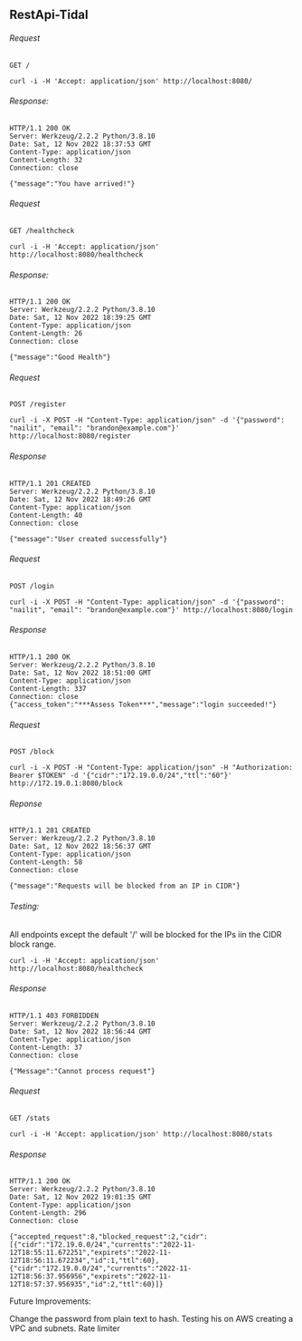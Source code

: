 ## RestApi-Tidal

######  Request 
```
GET /
```
```
curl -i -H 'Accept: application/json' http://localhost:8080/
```
######  Response:
```
HTTP/1.1 200 OK
Server: Werkzeug/2.2.2 Python/3.8.10
Date: Sat, 12 Nov 2022 18:37:53 GMT
Content-Type: application/json
Content-Length: 32
Connection: close

{"message":"You have arrived!"}
```

######  Request
```
GET /healthcheck
```
```
curl -i -H 'Accept: application/json' http://localhost:8080/healthcheck
```
######  Response:
```
HTTP/1.1 200 OK
Server: Werkzeug/2.2.2 Python/3.8.10
Date: Sat, 12 Nov 2022 18:39:25 GMT
Content-Type: application/json
Content-Length: 26
Connection: close

{"message":"Good Health"}
```

######  Request
```
POST /register
```
```
curl -i -X POST -H "Content-Type: application/json" -d '{"password": "nailit", "email": "brandon@example.com"}' http://localhost:8080/register
```
######  Response
```
HTTP/1.1 201 CREATED
Server: Werkzeug/2.2.2 Python/3.8.10
Date: Sat, 12 Nov 2022 18:49:26 GMT
Content-Type: application/json
Content-Length: 40
Connection: close

{"message":"User created successfully"}
```

######  Request
```
POST /login
```
```
curl -i -X POST -H "Content-Type: application/json" -d '{"password": "nailit", "email": "brandon@example.com"}' http://localhost:8080/login
```
######  Response
```
HTTP/1.1 200 OK
Server: Werkzeug/2.2.2 Python/3.8.10
Date: Sat, 12 Nov 2022 18:51:00 GMT
Content-Type: application/json
Content-Length: 337
Connection: close
{"access_token":"***Assess Token***","message":"login succeeded!"}
```

######  Request
```
POST /block
```
```
curl -i -X POST -H "Content-Type: application/json" -H "Authorization: Bearer $TOKEN" -d '{"cidr":"172.19.0.0/24","ttl":"60"}' http://172.19.0.1:8080/block
```
######  Reponse
```
HTTP/1.1 201 CREATED
Server: Werkzeug/2.2.2 Python/3.8.10
Date: Sat, 12 Nov 2022 18:56:37 GMT
Content-Type: application/json
Content-Length: 58
Connection: close

{"message":"Requests will be blocked from an IP in CIDR"}
```
######  Testing:
All endpoints except the default '/' will be blocked for the IPs iin the CIDR block range.
```
curl -i -H 'Accept: application/json' http://localhost:8080/healthcheck
```
######  Response
```
HTTP/1.1 403 FORBIDDEN
Server: Werkzeug/2.2.2 Python/3.8.10
Date: Sat, 12 Nov 2022 18:56:44 GMT
Content-Type: application/json
Content-Length: 37
Connection: close

{"Message":"Cannot process request"}
```

######  Request
```
GET /stats
```
```
curl -i -H 'Accept: application/json' http://localhost:8080/stats
```
######  Response
```
HTTP/1.1 200 OK
Server: Werkzeug/2.2.2 Python/3.8.10
Date: Sat, 12 Nov 2022 19:01:35 GMT
Content-Type: application/json
Content-Length: 296
Connection: close

{"accepted_request":8,"blocked_request":2,"cidr":[{"cidr":"172.19.0.0/24","currentts":"2022-11-12T18:55:11.672251","expirets":"2022-11-12T18:56:11.672234","id":1,"ttl":60},{"cidr":"172.19.0.0/24","currentts":"2022-11-12T18:56:37.956956","expirets":"2022-11-12T18:57:37.956935","id":2,"ttl":60}]}
```

Future Improvements:

Change the password from plain text to hash.
Testing his on AWS creating a VPC and subnets.
Rate limiter
